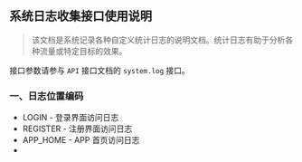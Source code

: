 ## 系统日志收集接口使用说明

> 该文档是系统记录各种自定义统计日志的说明文档。统计日志有助于分析各种流量或特定目标的效果。

接口参数请参与 `API` 接口文档的 `system.log` 接口。

### 一、日志位置编码

- LOGIN - 登录界面访问日志
- REGISTER - 注册界面访问日志
- APP_HOME - APP 首页访问日志
- 